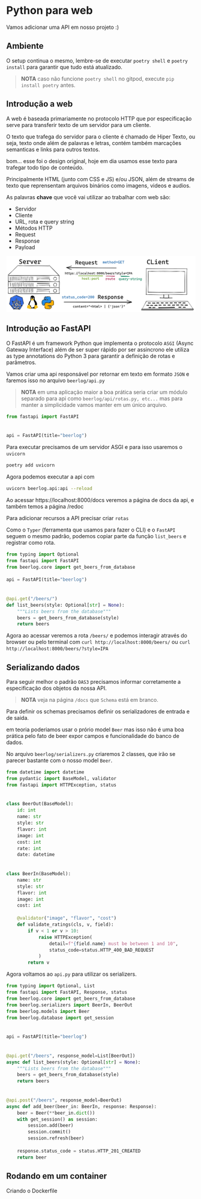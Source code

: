 # Python para web

Vamos adicionar uma API em nosso projeto :)

## Ambiente

O setup continua o mesmo, lembre-se de executar `poetry shell` e `poetry install` para garantir que tudo está atualizado.

> **NOTA** caso não funcione `poetry shell` no gitpod, execute `pip install poetry` antes.

## Introdução a web

A web é baseada primariamente no protocolo HTTP que por especificação serve para transferir
texto de um servidor para um cliente.

O texto que trafega do servidor para o cliente é chamado de Hiper Texto, ou seja, texto onde
além de palavras e letras, contém também marcações semanticas e links para outros textos.

bom... esse foi o design original, hoje em dia usamos esse texto para trafegar todo tipo de 
conteúdo.

Principalmente HTML (junto com CSS e JS) e/ou JSON, além de streams de texto que reprensentam
arquivos binários como imagens, videos e audios.

As palavras **chave** que você vai utilizar ao trabalhar com web são:


- Servidor
- Cliente
- URL, rota e query string
- Métodos HTTP
- Request
- Response
- Payload


![](web.png)

## Introdução ao FastAPI


O FastAPI é um framework Python que implementa o protocolo `ASGI`
(Async Gateway Interface) além de ser super rápido por ser assincrono ele utiliza as type annotations do Python 3 para garantir a definição de rotas e parâmetros.

Vamos criar uma api responsável por retornar em texto em formato `JSON` e faremos isso no arquivo `beerlog/api.py`

> **NOTA** em uma aplicação maior a boa prática seria criar um módulo separado para api como `beerlog/api/rotas.py, etc...` mas para manter a simplicidade vamos manter em um único arquivo.

```py
from fastapi import FastAPI


api = FastAPI(title="beerlog")
```

Para executar precisamos de um servidor ASGI e para isso usaremos o `uvicorn`

```bash
poetry add uvicorn
```

Agora podemos executar a api com 

```bash
uvicorn beerlog.api:api --reload
```

Ao acessar https://localhost:8000/docs veremos a página de docs da api, e também temos a página /redoc

Para adicionar recursos a API precisar criar `rotas`

Como o `Typer` (ferramenta que usamos para fazer o CLI) e o
`FastAPI` seguem o mesmo padrão, podemos copiar parte da função `list_beers` e registrar como rota.


```py
from typing import Optional
from fastapi import FastAPI
from beerlog.core import get_beers_from_database

api = FastAPI(title="beerlog")


@api.get("/beers/")
def list_beers(style: Optional[str] = None):
    """Lists beers from the database"""
    beers = get_beers_from_database(style)
    return beers
```

Agora ao acessar veremos a rota `/beers/` e podemos interagir através do browser ou pelo terminal com `curl http://localhost:8000/beers/` ou `curl http://localhost:8000/beers/?style=IPA`


## Serializando dados

Para seguir melhor o padrão `OAS3` precisamos informar corretamente a especificação dos objetos da nossa API.

> **NOTA**  veja na página `/docs` que `Schema` está em branco.

Para definir os schemas precisamos definir os serializadores 
de entrada e de saida.

em teoria poderiamos usar o prório model `Beer` mas isso não é
uma boa prática pelo fato de beer expor campos e funcionalidade do banco de dados.

No arquivo `beerlog/serializers.py` criaremos 2 classes, que irão se parecer bastante com o nosso model `Beer`.


```py
from datetime import datetime
from pydantic import BaseModel, validator
from fastapi import HTTPException, status


class BeerOut(BaseModel):
    id: int
    name: str
    style: str
    flavor: int
    image: int
    cost: int
    rate: int
    date: datetime


class BeerIn(BaseModel):
    name: str
    style: str
    flavor: int
    image: int
    cost: int

    @validator("image", "flavor", "cost")
    def validate_ratings(cls, v, field):
        if v < 1 or v > 10:
            raise HTTPException(
                detail=f"{field.name} must be between 1 and 10", 
                status_code=status.HTTP_400_BAD_REQUEST
            )
        return v
```

Agora voltamos ao `api.py` para utilizar os serializers.


```py
from typing import Optional, List
from fastapi import FastAPI, Response, status
from beerlog.core import get_beers_from_database
from beerlog.serializers import BeerIn, BeerOut
from beerlog.models import Beer
from beerlog.database import get_session


api = FastAPI(title="beerlog")


@api.get("/beers", response_model=List[BeerOut])
async def list_beers(style: Optional[str] = None):
    """Lists beers from the database"""
    beers = get_beers_from_database(style)
    return beers


@api.post("/beers", response_model=BeerOut)
async def add_beer(beer_in: BeerIn, response: Response):
    beer = Beer(**beer_in.dict())
    with get_session() as session:
        session.add(beer)
        session.commit()
        session.refresh(beer)

    response.status_code = status.HTTP_201_CREATED
    return beer
```

## Rodando em um container

Criando o Dockerfile


```txt

```